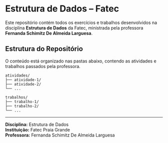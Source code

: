 # Estrutura de Dados – Fatec

Este repositório contém todos os exercícios e trabalhos desenvolvidos na disciplina **Estrutura de Dados** da Fatec, ministrada pela professora **Fernanda Schimitz De Almeida Larguesa**.

## Estrutura do Repositório

O conteúdo está organizado nas pastas abaixo, contendo as atividades e trabalhos passados pela professora.
```
atividades/
├── atividade-1/
├── atividade-2/
└── ...

trabalhos/
├── trabalho-1/
├── trabalho-2/
└── ...
```

---

**Disciplina:** Estrutura de Dados  
**Instituição:** Fatec Praia Grande  
**Professora:** Fernanda Schimitz De Almeida Larguesa

